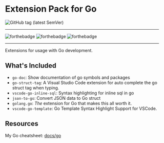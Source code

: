# Extension Pack for Go

![GitHub tag (latest SemVer)](https://img.shields.io/github/v/tag/sheldonhull/extension-pack-go?style=for-the-badge)

---

![forthebadge](https://img.shields.io/badge/gluten-free-green?style=for-the-badge)
![forthebadge](https://img.shields.io/badge/uses-badges-green?style=for-the-badge)
![forthebadge](https://img.shields.io/badge/ctrlc-ctrlv-green?style=for-the-badge)

---

Extensions for usage with Go development.

## What's Included

- `go-doc`: Show documentation of go symbols and packages
- `go-struct-tag`: A Visual Studio Code extension for auto complete the go struct tag when typing.
- `vscode-go-inline-sql`: Syntax highlighting for inline sql in go
- `json-to-go`: Convert JSON data to Go struct
- `golang.go`: _The_ extension for Go that makes this all worth it.
- `vscode-go-template`: Go Template Syntax Highlight Support for VSCode.

## Resources

My Go cheatsheet: [docs/go](https://www.sheldonhull.com/docs/go)
